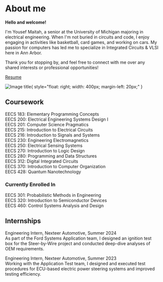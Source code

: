 # About me

**Hello and welcome!**

I'm Yousef Maitah, a senior at the University of Michigan majoring in electrical engineering. When I'm not buried in circuits and code, I enjoy engaging in activities like basketball, card games, and working on cars. My passion for computers has led me to specialize in Integrated Circuits & VLSI here in Ann Arbor.

Thank you for stopping by, and feel free to connect with me over any shared interests or professional opportunities!

[Resume](./Yousef%20Maitah%20Resume%20R3.pdf)

![Image title](./cachedImage.PNG){ style="float: right; width: 400px; margin-left: 20px;" }

## Coursework

EECS 183: Elementary Programming Concepts  
EECS 200: Electrical Engineering Systems Design I  
EECS 201: Computer Science Pragmatics  
EECS 215: Introduction to Electrical Circuits  
EECS 216: Introduction to Signals and Systems  
EECS 230: Engineering Electromagnetics  
EECS 250: Electrical Sensing Systems  
EECS 270: Introduction to Logic Design  
EECS 280: Programming and Data Structures  
EECS 312: Digital Integrated Circuits  
EECS 370: Introduction to Computer Organization  
EECS 428: Quantum Nanotechnology  

### Currently Enrolled In  
EECS 301: Probabilistic Methods in Engineering  
EECS 320: Introduction to Semiconductor Devices  
EECS 460: Control Systems Analysis and Design  

## Internships
Engineering Intern, Nexteer Automotive, Summer 2024  
As part of the Ford Systems Application team, I designed an ignition test box for the Steer-by-Wire project and conducted deep-dive analyses of OEM requirements.

Engineering Intern, Nexteer Automotive, Summer 2023  
Working with the Application Test team, I designed and executed test procedures for ECU-based electric power steering systems and improved testing efficiency.